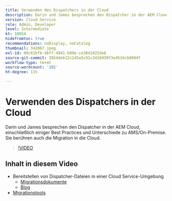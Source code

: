 ```yaml
---
title: Verwenden des Dispatchers in der Cloud
description: Darin und James besprechen den Dispatcher in der AEM Cloud, einschließlich einiger Best Practices und Unterschiede zu AMS/On-Premise. Sie berühren auch die Migration in die Cloud.
version: Cloud Service
role: Admin, Developer
level: Intermediate
kt: 10054
hidefromtoc: true
recommendations: noDisplay, noCatalog
thumbnail: 342067.jpeg
exl-id: 90c61bfb-46ff-4941-b89e-ce38d1025de8
source-git-commit: 3854deb12c2d5a5c91c3416939f3e4534cb0094f
workflow-type: tm+mt
source-wordcount: '102'
ht-degree: 11%

---
```



# Verwenden des Dispatchers in der Cloud

Darin und James besprechen den Dispatcher in der AEM Cloud, einschließlich einiger Best Practices und Unterschiede zu AMS/On-Premise. Sie berühren auch die Migration in die Cloud.

>[!VIDEO](https://video.tv.adobe.com/v/342067/)

## Inhalt in diesem Video

+ Bereitstellen von Dispatcher-Dateien in einer Cloud Service-Umgebung
   + [Migrationsdokumente](https://experienceleague.adobe.com/docs/experience-manager-cloud-manager/using/getting-started/dispatcher-configurations.html?lang=de)
   + [Blog](https://medium.com/adobetech/migrating-a-dispatcher-configuration-from-managed-services-to-aem-as-a-cloud-service-fa8a80d242ee)
+ [Migrationstools](https://github.com/adobe/aio-cli-plugin-aem-cloud-service-migration)
